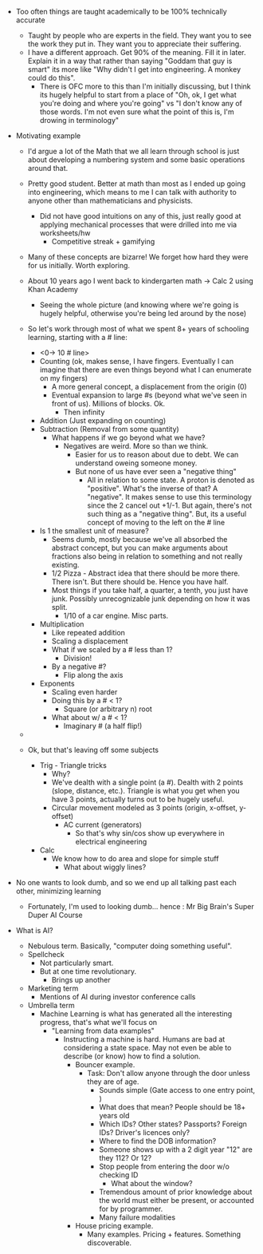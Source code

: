 - Too often things are taught academically to be 100% technically accurate
    - Taught by people who are experts in the field. They want you to see the work they put in. They want you to appreciate their suffering.
    - I have a different approach. Get 90% of the meaning. Fill it in later. Explain it in a way that rather than saying "Goddam that guy is smart" its more like "Why didn't I get into engineering. A monkey could do this". 
        - There is OFC more to this than I'm initially discussing, but I think its hugely helpful to start from a place of "Oh, ok, I get what you're doing and where you're going" vs "I don't know any of those words. I'm not even sure what the point of this is, I'm drowing in terminology"

- Motivating example
    - I'd argue a lot of the Math that we all learn through school is just about developing a numbering system and some basic operations around that.
    - Pretty good student. Better at math than most as I ended up going into engineering, which means to me I can talk with authority to anyone other than mathematicians and physicists.
        - Did not have good intuitions on any of this, just really good at applying mechanical processes that were drilled into me via worksheets/hw
            - Competitive streak + gamifying
    - Many of these concepts are bizarre! We forget how hard they were for us initially. Worth exploring.
    - About 10 years ago I went back to kindergarten math -> Calc 2 using Khan Academy
        - Seeing the whole picture (and knowing where we're going is hugely helpful, otherwise you're being led around by the nose)
    - So let's work through most of what we spent 8+ years of schooling learning,  starting with a # line:
        - <0-> 10 # line>
        - Counting (ok, makes sense, I have fingers. Eventually I can imagine that there are even things beyond what I can enumerate on my fingers)
            - A more general concept, a displacement from the origin (0)
            - Eventual expansion to large #s (beyond what we've seen in front of us). Millions of blocks. Ok. 
                - Then infinity
        - Addition (Just expanding on counting)
        - Subtraction (Removal from some quantity)
            - What happens if we go beyond what we have?
                - Negatives are weird. More so than we think.
                    - Easier for us to reason about due to debt. We can understand oweing someone money. 
                    - But none of us have ever seen a "negative thing"
                        - All in relation to some state. A proton is denoted as "positive". What's the inverse of that? A "negative". It makes sense to use this terminology since the 2 cancel out +1/-1. But again, there's not such thing as a "negative thing". But, its a useful concept of moving to the left on the # line
        - Is 1 the smallest unit of measure?
            - Seems dumb, mostly because we've all absorbed the abstract concept, but you can make arguments about fractions also being in relation to something and not really existing.
            - 1/2 Pizza - Abstract idea that there should be more there. There isn't. But there should be. Hence you have half.
            - Most things if you take half, a quarter, a tenth, you just have junk. Possibly unrecognizable junk depending on how it was split.
                - 1/10 of a car engine. Misc parts.
        - Multiplication
            - Like repeated addition
            - Scaling a displacement
            - What if we scaled by a # less than 1?
                - Division!
            - By a negative #?
                - Flip along the axis
        - Exponents
            - Scaling even harder
            - Doing this by a # < 1?
                - Square (or arbitrary n) root
            - What about w/ a # < 1?
                - Imaginary # (a half flip!)
    - 

    - Ok, but that's leaving off some subjects
        - Trig - Triangle tricks
            - Why?
            - We've dealth with a single point (a #). Dealth with 2 points (slope, distance, etc.). Triangle is what you get when you have 3 points, actually turns out to be hugely useful.
            - Circular movement modeled as 3 points (origin, x-offset, y-offset)
                - AC current (generators)
                    - So that's why sin/cos show up everywhere in electrical engineering
        - Calc
            - We know how to do area and slope for simple stuff
                - What about wiggly lines?


- No one wants to look dumb, and so we end up all talking past each other, minimizing learning
    - Fortunately, I'm used to looking dumb... hence : Mr Big Brain's Super Duper AI Course


- What is AI?
    - Nebulous term. Basically, "computer doing something useful". 
    - Spellcheck
        - Not particularly smart. 
        - But at one time revolutionary.
            - Brings up another 
    - Marketing term
        - Mentions of AI during investor conference calls
    - Umbrella term
        - Machine Learning is what has generated all the interesting progress, that's what we'll focus on
            - "Learning from data examples"
                - Instructing a machine is hard. Humans are bad at considering a state space. May not even be able to describe (or know) how to find a solution.
                    - Bouncer example.
                        - Task: Don't allow anyone through the door unless they are of age.
                            - Sounds simple (Gate access to one entry point, )
                            - What does that mean? People should be 18+ years old
                            - Which IDs? Other states? Passports? Foreign IDs? Driver's licences only?
                            - Where to find the DOB information?
                            - Someone shows up with a 2 digit year "12" are they 112? Or 12?
                            - Stop people from entering the door w/o checking ID
                                - What about the window?
                            - Tremendous amount of prior knowledge about the world must either be present, or accounted for by programmer. 
                            - Many failure modalities
                    - House pricing example. 
                        - Many examples. Pricing + features. Something discoverable.